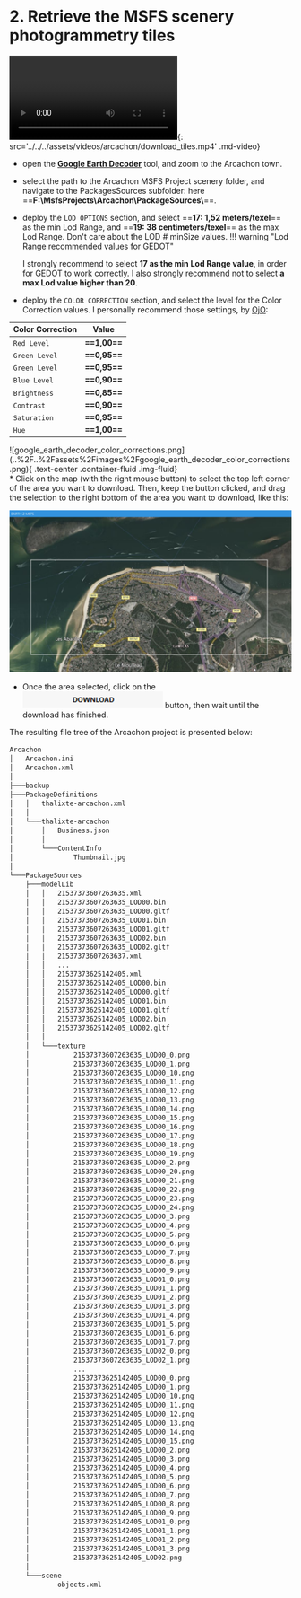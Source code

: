 # 2. Retrieve the MSFS scenery photogrammetry tiles

![type:video](video.mp4){: src='../../../assets/videos/arcachon/download_tiles.mp4' .md-video}

* open the __[Google Earth Decoder][1]__ tool, and zoom to the Arcachon town.
* select the path to the Arcachon MSFS Project scenery folder, and navigate to the PackagesSources subfolder: here ==**F:\\MsfsProjects\\Arcachon\\PackageSources\\**==.
* deploy the `LOD OPTIONS` section, and select ==**17: 1,52 meters/texel**== as the min Lod Range, and ==**19: 38 centimeters/texel**== as the max Lod Range. Don't care about the LOD # minSize values.
!!! warning "Lod Range recommended values for GEDOT"

    I strongly recommend to select **17 as the min Lod Range value**, in order for GEDOT to work correctly.
    I also strongly recommend not to select **a max Lod value higher than 20**.
* deploy the `COLOR CORRECTION` section, and select the level for the Color Correction values. I personally recommend those settings, by [OjO][2]:  

<div class="row no-bottom-margin content-box" markdown="1">
  <div class="col-sm-4 text-center" markdown="1">
  
  | Color Correction |     Value     |
  |:-----------------|:-------------:|
  | `Red Level`      | **==1,00==**  |
  | `Green Level`    | **==0,95==**  |   
  | `Green Level`    | **==0,95==**  | 
  | `Blue Level`     | **==0,90==**  |
  | `Brightness`     | **==0,85==**  |
  | `Contrast`       | **==0,90==**  |
  | `Saturation`     | **==0,95==**  |
  | `Hue`            | **==1,00==**  |  

  </div>
  <div markdown="1" class="col-sm-7 text-center md-typeset__scrollwrap">
  ![google_earth_decoder_color_corrections.png](..%2F..%2Fassets%2Fimages%2Fgoogle_earth_decoder_color_corrections.png){ .text-center .container-fluid .img-fluid}
  </div>
  <div markdown="1" class="col-sm-1 text-center md-typeset__scrollwrap">
  </div>
</div>
* Click on the map (with the right mouse button) to select the top left corner of the area you want to download.  
  Then, keep the button clicked, and drag the selection to the right bottom of the area you want to download, like this:  

![google_earth_decoder_selection.png](..%2F..%2Fassets%2Fimages%2Fgoogle_earth_decoder_selection.png)  

*  Once the area selected, click on the ![google_earth_decoder_download_buttton.png](..%2F..%2Fassets%2Fimages%2Fgoogle_earth_decoder_download_buttton.png) button, then wait until the download has finished.

The resulting file tree of the Arcachon project is presented below:

```
Arcachon
│   Arcachon.ini
│   Arcachon.xml
│
├───backup
├───PackageDefinitions
│   │   thalixte-arcachon.xml
│   │
│   └───thalixte-arcachon
│       │   Business.json
│       │
│       └───ContentInfo
│               Thumbnail.jpg
│
└───PackageSources
    ├───modelLib
    │   │   21537373607263635.xml
    │   │   21537373607263635_LOD00.bin
    │   │   21537373607263635_LOD00.gltf
    │   │   21537373607263635_LOD01.bin
    │   │   21537373607263635_LOD01.gltf
    │   │   21537373607263635_LOD02.bin
    │   │   21537373607263635_LOD02.gltf
    │   │   21537373607263637.xml
    │   │   ...
    │   │   21537373625142405.xml
    │   │   21537373625142405_LOD00.bin
    │   │   21537373625142405_LOD00.gltf
    │   │   21537373625142405_LOD01.bin
    │   │   21537373625142405_LOD01.gltf
    │   │   21537373625142405_LOD02.bin
    │   │   21537373625142405_LOD02.gltf
    │   │
    │   └───texture
    │           21537373607263635_LOD00_0.png
    │           21537373607263635_LOD00_1.png
    │           21537373607263635_LOD00_10.png
    │           21537373607263635_LOD00_11.png
    │           21537373607263635_LOD00_12.png
    │           21537373607263635_LOD00_13.png
    │           21537373607263635_LOD00_14.png
    │           21537373607263635_LOD00_15.png
    │           21537373607263635_LOD00_16.png
    │           21537373607263635_LOD00_17.png
    │           21537373607263635_LOD00_18.png
    │           21537373607263635_LOD00_19.png
    │           21537373607263635_LOD00_2.png
    │           21537373607263635_LOD00_20.png
    │           21537373607263635_LOD00_21.png
    │           21537373607263635_LOD00_22.png
    │           21537373607263635_LOD00_23.png
    │           21537373607263635_LOD00_24.png
    │           21537373607263635_LOD00_3.png
    │           21537373607263635_LOD00_4.png
    │           21537373607263635_LOD00_5.png
    │           21537373607263635_LOD00_6.png
    │           21537373607263635_LOD00_7.png
    │           21537373607263635_LOD00_8.png
    │           21537373607263635_LOD00_9.png
    │           21537373607263635_LOD01_0.png
    │           21537373607263635_LOD01_1.png
    │           21537373607263635_LOD01_2.png
    │           21537373607263635_LOD01_3.png
    │           21537373607263635_LOD01_4.png
    │           21537373607263635_LOD01_5.png
    │           21537373607263635_LOD01_6.png
    │           21537373607263635_LOD01_7.png
    │           21537373607263635_LOD02_0.png
    │           21537373607263635_LOD02_1.png
    │           ...
    │           21537373625142405_LOD00_0.png
    │           21537373625142405_LOD00_1.png
    │           21537373625142405_LOD00_10.png
    │           21537373625142405_LOD00_11.png
    │           21537373625142405_LOD00_12.png
    │           21537373625142405_LOD00_13.png
    │           21537373625142405_LOD00_14.png
    │           21537373625142405_LOD00_15.png
    │           21537373625142405_LOD00_2.png
    │           21537373625142405_LOD00_3.png
    │           21537373625142405_LOD00_4.png
    │           21537373625142405_LOD00_5.png
    │           21537373625142405_LOD00_6.png
    │           21537373625142405_LOD00_7.png
    │           21537373625142405_LOD00_8.png
    │           21537373625142405_LOD00_9.png
    │           21537373625142405_LOD01_0.png
    │           21537373625142405_LOD01_1.png
    │           21537373625142405_LOD01_2.png
    │           21537373625142405_LOD01_3.png
    │           21537373625142405_LOD02.png
    │
    └───scene
            objects.xml
```


[1]:https://drive.google.com/u/0/uc?id=18zdIjLbRgM5Ce1PtFPKYn-bCfOZcpPAO&export=download
[2]:https://flightsim.to/profile/OjO